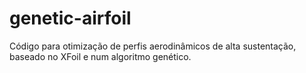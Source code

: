 # genetic-airfoil
Código para otimização de perfis aerodinâmicos de alta sustentação, baseado no XFoil e num algoritmo genético.
